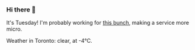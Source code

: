 ### Hi there :wave:

It's Tuesday! I'm probably working for [this bunch](https://github.com/kohofinancial), making a service more micro.

Weather in Toronto: clear, at -4°C.
